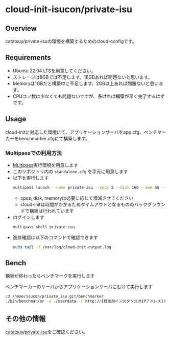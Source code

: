 # cloud-init-isucon/private-isu

## Overview

catatsuy/private-isuの環境を構築するためのcloud-configです。

## Requirements

* Ubuntu 22.04 LTSを用意してください。
* ストレージは8GBでは不足します。16GBあれば問題ないと思います。
* Memoryは1GBだと構築中に不足します。2GB以上あれば問題ないと思います。
* CPUコア数は少なくても問題ないですが、多ければ構築が早く完了するはずです。


## Usage

cloud-initに対応した環境にて、アプリケーションサーバをapp.cfg、ベンチマーカーをbenchmarker.cfgにて構築します。

### Multipassでの利用方法

* [Multipass](https://multipass.run/)実行環境を用意します
* このリポジトリ内の `standalone.cfg` を手元に用意します
* 以下を実行します
  ```sh
  multipass launch --name private-isu --cpus 2 --disk 16G --mem 4G --cloud-init standalone.cfg 22.04
  ```
  * cpus, disk, memoryは必要に応じて増減させてください
  * cloud-initは時間がかかるためタイムアウトとなるもののバックグラウンドで構築は行われています
* ログインします
  ```sh
  multipass shell private-isu
  ```
* 進捗確認は以下のコマンドで確認できます
  ```sh
  sudo tail -f /var/log/cloud-init-output.log
  ```

## Bench

構築が終わったらベンチマークを実行します

ベンチマーカーのサーバからアプリケーションサーバにむけて実行します

```sh
cd /home/isucon/private_isu.git/benchmarker
./bin/benchmarker -u ./userdata -t http://{競技用インスタンスのIPアドレス}/
```

## その他の情報

[catatsuy/private-isu](https://github.com/catatsuy/private-isu/)をご確認ください。
